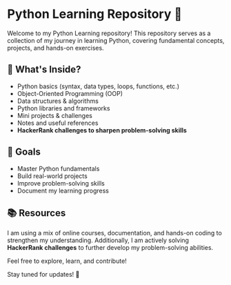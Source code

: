 # Python Learning Repository 🚀  

Welcome to my Python Learning repository! This repository serves as a collection of my journey in learning Python, covering fundamental concepts, projects, and hands-on exercises.  

## 📌 What's Inside?  
- Python basics (syntax, data types, loops, functions, etc.)  
- Object-Oriented Programming (OOP)  
- Data structures & algorithms  
- Python libraries and frameworks  
- Mini projects & challenges  
- Notes and useful references  
- **HackerRank challenges to sharpen problem-solving skills**  

## 🎯 Goals  
- Master Python fundamentals  
- Build real-world projects  
- Improve problem-solving skills  
- Document my learning progress  

## 📚 Resources  
I am using a mix of online courses, documentation, and hands-on coding to strengthen my understanding. Additionally, I am actively solving **HackerRank challenges** to further develop my problem-solving abilities.  

Feel free to explore, learn, and contribute!  

Stay tuned for updates! 🚀  
